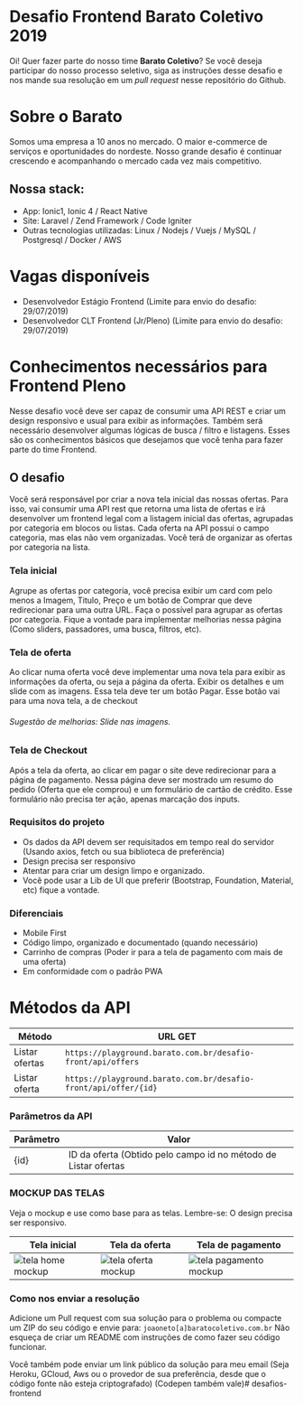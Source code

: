 # Desafio Frontend Barato Coletivo 2019

Oi! Quer fazer parte do nosso time **Barato Coletivo**? Se você deseja participar do nosso processo seletivo, siga as instruções desse desafio e nos mande sua resolução em um *pull request* nesse repositório do Github.


# Sobre o Barato
Somos uma empresa a 10 anos no mercado. O maior e-commerce de serviços e oportunidades do nordeste. Nosso grande desafio é continuar crescendo e acompanhando o mercado cada vez mais competitivo. 

## Nossa stack:
- App: Ionic1, Ionic 4 / React Native
- Site: Laravel / Zend Framework / Code Igniter
- Outras tecnologias utilizadas: Linux / Nodejs / Vuejs / MySQL / Postgresql / Docker / AWS


# Vagas disponíveis
 - Desenvolvedor Estágio Frontend (Limite para envio do desafio: 29/07/2019)
 - Desenvolvedor CLT Frontend (Jr/Pleno) (Limite para envio do desafio: 29/07/2019)


# Conhecimentos necessários para Frontend Pleno

Nesse desafio você deve ser capaz de consumir uma API REST e criar um design responsivo e usual para exibir as informações. Também será necessário desenvolver algumas lógicas de busca / filtro e listagens. Esses são os conhecimentos básicos que desejamos que você tenha para fazer parte do time Frontend.

## O desafio
Você será responsável por criar a nova tela inicial das nossas ofertas. 
Para isso, vai consumir uma API rest que retorna uma lista de ofertas e irá desenvolver um frontend legal com a listagem inicial das ofertas, agrupadas por categoria em blocos ou listas.
Cada oferta na API possui o campo categoria, mas elas não vem organizadas. Você terá de organizar as ofertas por categoria na lista.


### Tela inicial

Agrupe as ofertas por categoria, você precisa exibir um card com pelo menos a Imagem, Titulo, Preço e um botão de Comprar que deve redirecionar para uma outra URL.
Faça o possível para agrupar as ofertas por categoria.
Fique a vontade para implementar melhorias nessa página (Como sliders, passadores, uma busca, filtros, etc).


### Tela de oferta

Ao clicar numa oferta você deve implementar uma nova tela para exibir as informações da oferta, ou seja a página da oferta.
Exibir os detalhes e um slide com as imagens.
Essa tela deve ter um botão Pagar. Esse botão vai para uma nova tela, a de checkout

###### Sugestão de melhorias: Slide nas imagens.

### Tela de Checkout

Após a tela da oferta, ao clicar em pagar o site deve redirecionar para a página de pagamento. 
Nessa página deve ser mostrado um resumo do pedido (Oferta que ele comprou) e um formulário de cartão de crédito. Esse formulário não precisa ter ação, apenas marcação dos inputs.


### Requisitos do projeto

 - Os dados da API devem ser requisitados em tempo real do servidor (Usando axios, fetch ou sua biblioteca de preferëncia)
 - Design precisa ser responsivo
 - Atentar para criar um design limpo e organizado.
 - Você pode usar a Lib de UI que preferir (Bootstrap, Foundation, Material, etc) fique a vontade.

### Diferenciais

 - Mobile First
 - Código limpo, organizado e documentado (quando necessário)
 - Carrinho de compras (Poder ir para a tela de pagamento com mais de uma oferta)
 - Em conformidade com o padrão PWA


# Métodos da API


|Método                |URL GET                         
|----------------|------------------------------------------------------------|
|Listar ofertas|`https://playground.barato.com.br/desafio-front/api/offers` |
|Listar oferta|`https://playground.barato.com.br/desafio-front/api/offer/{id}`



### Parâmetros da API
|Parâmetro                |Valor                         
|----------------|------------------------------------------------------------|
|{id}|ID da oferta (Obtido pelo campo id no método de Listar ofertas |



### MOCKUP DAS TELAS
Veja o mockup e use como base para as telas. Lembre-se: O design precisa ser responsivo.


|Tela inicial|Tela da oferta|Tela de pagamento
|-------------|------------------------|----------------------|
| ![tela home mockup](https://ws2.baratocoletivo.com.br/assets/mockups/Home.png)| ![tela oferta mockup](https://ws2.baratocoletivo.com.br/assets/mockups/Oferta.png)| ![tela pagamento mockup](https://ws2.baratocoletivo.com.br/assets/mockups/Pagamento.png)|


### Como nos enviar a resolução

Adicione um Pull request com sua solução para o problema ou compacte um ZIP do seu código e envie para:
`joaoneto[a]baratocoletivo.com.br`
Não esqueça de criar um README com instruções de como fazer seu código funcionar.

Você também pode enviar um link público da solução para meu email (Seja Heroku, GCloud, Aws ou o provedor de sua preferência, desde que o código fonte não esteja criptografado)
(Codepen também vale)# desafios-frontend
